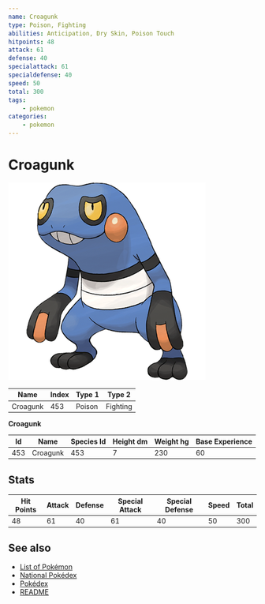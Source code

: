 ```yaml
---
name: Croagunk
type: Poison, Fighting
abilities: Anticipation, Dry Skin, Poison Touch
hitpoints: 48
attack: 61
defense: 40
specialattack: 61
specialdefense: 40
speed: 50
total: 300
tags:
    - pokemon
categories:
    - pokemon
---
```


# Croagunk


![Croagunk](images/453.png)

| **Name** | **Index** | **Type 1** | **Type 2** |
|----|----|----|----|
| Croagunk | 453 | Poison | Fighting  |

**Croagunk** 




| **Id** | **Name** | **Species Id** | **Height dm** | **Weight hg** | **Base Experience** |
|--------|----------|----------------|------------|------------|---------------------|
| 453 | Croagunk | 453 | 7 | 230 | 60 |



## Stats

| **Hit Points** | **Attack** | **Defense** | **Special Attack** | **Special Defense** | **Speed** | **Total** |
|----------------|------------|-------------|--------------------|---------------------|-----------|-----------|
| 48 | 61 | 40 | 61 | 40 | 50 | 300 |

## See also

- [List of Pokémon](../pokemon.md)
- [National Pokédex](../national_pokedex.md)
- [Pokédex](../pokedex.md)
- [README](../README.md)
